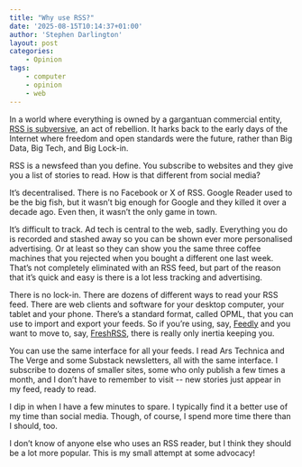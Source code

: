 ```yaml
---
title: "Why use RSS?"
date: '2025-08-15T10:14:37+01:00'
author: 'Stephen Darlington'
layout: post
categories:
    - Opinion
tags:
    - computer
    - opinion
    - web
---
```

In a world where everything is owned by a gargantuan commercial entity, [RSS is subversive](https://pluralistic.net/2024/10/16/keep-it-really-simple-stupid/#read-receipts-are-you-kidding-me-seriously-fuck-that-noise), an act of rebellion. It harks back to the early days of the Internet where freedom and open standards were the future, rather than Big Data, Big Tech, and Big Lock-in.

RSS is a newsfeed than you define. You subscribe to websites and they give you a list of stories to read. How is that different from social media?

It’s decentralised. There is no Facebook or X of RSS. Google Reader used to be the big fish, but it wasn’t big enough for Google and they killed it over a decade ago. Even then, it wasn’t the only game in town.

It’s difficult to track. Ad tech is central to the web, sadly. Everything you do is recorded and stashed away so you can be shown ever more personalised advertising. Or at least so they can show you the same three coffee machines that you rejected when you bought a different one last week. That’s not completely eliminated with an RSS feed, but part of the reason that it’s quick and easy is there is a lot less tracking and advertising.

There is no lock-in. There are dozens of different ways to read your RSS feed. There are web clients and software for your desktop computer, your tablet and your phone. There’s a standard format, called OPML, that you can use to import and export your feeds. So if you’re using, say, [Feedly](https://www.feedly.com/) and you want to move to, say, [FreshRSS](https://freshrss.org/), there is really only inertia keeping you.

You can use the same interface for all your feeds. I read Ars Technica and The Verge and some Substack newsletters, all with the same interface. I subscribe to dozens of smaller sites, some who only publish a few times a month, and I don’t have to remember to visit -- new stories just appear in my feed, ready to read.

I dip in when I have a few minutes to spare. I typically find it a better use of my time than social media. Though, of course, I spend more time there than I should, too.

I don’t know of anyone else who uses an RSS reader, but I think they should be a lot more popular. This is my small attempt at some advocacy!
